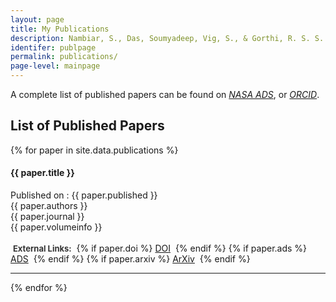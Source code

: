 ```yaml
---
layout: page
title: My Publications
description: Nambiar, S., Das, Soumyadeep, Vig, S., & Gorthi, R. S. S. (2019). Star cluster detection and characterization using generalized Parzen density estimation. MNRAS.
identifer: publpage
permalink: publications/
page-level: mainpage
---
```


A complete list of published papers can be found on
<a  href="{{ site.author.ads | absolute_url }}" target="_blank" rel="noopener noreferrer" ><i class="ai ai-ads">NASA ADS</i></a>, or <a href="{{ site.author.orcid | absolute_url }}" target="_blank" rel="noopener noreferrer"><i class="ai ai-orcid">ORCID</i></a>.

<h2>List of Published Papers</h2>
<div class="table-wrapper">
    <table>
        <tbody>
            {% for paper in site.data.publications %}
            <tr>
                <h4>{{ paper.title }}</h4>
                Published on : {{ paper.published }} <br>
                {{ paper.authors }} <br>
                {{ paper.journal }}<br>
                {{ paper.volumeinfo }}
                <br><br>
                <span style="display: inline;">
                    <i class="fa fa-link"></i>&nbsp;<span style="color: #333333; font-size: small;" ><b>External Links:</b></span>&nbsp;
                    {% if paper.doi %}
                      <a href="{{ paper.doi | absolute_url }}" target="_blank" rel="noopener noreferrer" class="tag_btn"><span>DOI</span></a>&nbsp;
                    {% endif %}
                    {% if paper.ads %}
                    <a href="{{ paper.ads  | absolute_url }}" target="_blank"  rel="noopener noreferrer" class="tag_btn"><span>ADS</span></a>&nbsp;
                    {% endif %}
                    {% if paper.arxiv %}
                    <a href="{{ paper.arxiv  | absolute_url }}" target="_blank" rel="noopener noreferrer"  class="tag_btn"><span>ArXiv</span></a>&nbsp;
                    {% endif %}
                </span>
            </tr>
            <hr>
            {% endfor %}
        </tbody>
    </table>
</div>
